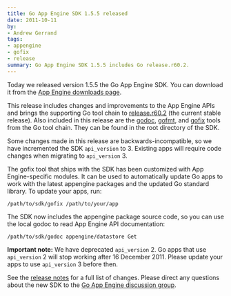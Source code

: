 ```yaml
---
title: Go App Engine SDK 1.5.5 released
date: 2011-10-11
by:
- Andrew Gerrand
tags:
- appengine
- gofix
- release
summary: Go App Engine SDK 1.5.5 includes Go release.r60.2.
---
```



Today we released version 1.5.5 the Go App Engine SDK.
You can download it from the [App Engine downloads page](http://code.google.com/appengine/downloads.html).

This release includes changes and improvements to the App Engine APIs and
brings the supporting Go tool chain to [release.r60.2](https://golang.org/doc/devel/release.html#r60)
(the current stable release).
Also included in this release are the [godoc](https://golang.org/cmd/godoc/),
[gofmt](https://golang.org/cmd/gofmt/),
and [gofix](https://golang.org/cmd/gofix/) tools from the Go tool chain.
They can be found in the root directory of the SDK.

Some changes made in this release are backwards-incompatible,
so we have incremented the SDK `api_version` to 3.
Existing apps will require code changes when migrating to `api_version` 3.

The gofix tool that ships with the SDK has been customized with App Engine-specific modules.
It can be used to automatically update Go apps to work with the latest appengine
packages and the updated Go standard library.
To update your apps, run:

	/path/to/sdk/gofix /path/to/your/app

The SDK now includes the appengine package source code,
so you can use the local godoc to read App Engine API documentation:

	/path/to/sdk/godoc appengine/datastore Get

**Important note:** We have deprecated `api_version` 2.
Go apps that use `api_version` 2 will stop working after 16 December 2011.
Please update your apps to use `api_version` 3 before then.

See the [release notes](http://code.google.com/p/googleappengine/wiki/SdkForGoReleaseNotes)
for a full list of changes.
Please direct any questions about the new SDK to the [Go App Engine discussion group](http://groups.google.com/group/google-appengine-go).
